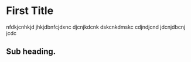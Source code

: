 # First Title

nfdkjcnhkjd jhkjdbnfcjdxnc djcnjkdcnk
dskcnkdmskc  cdjndjcnd
jdcnjdbcnj jcdc
 
## Sub heading. 
